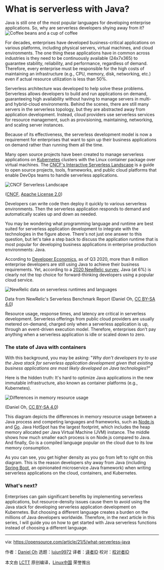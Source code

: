 [#]: subject: (What is serverless with Java?)
[#]: via: (https://opensource.com/article/21/5/what-serverless-java)
[#]: author: (Daniel Oh https://opensource.com/users/daniel-oh)
[#]: collector: (lujun9972)
[#]: translator: (DCOLIVERSUN)
[#]: reviewer: ( )
[#]: publisher: ( )
[#]: url: ( )

What is serverless with Java?
======
Java is still one of the most popular languages for developing
enterprise applications. So, why are serverless developers shying away
from it?
![Coffee beans and a cup of coffee][1]

For decades, enterprises have developed business-critical applications on various platforms, including physical servers, virtual machines, and cloud environments. The one thing these applications have in common across industries is they need to be continuously available (24x7x365) to guarantee stability, reliability, and performance, regardless of demand. Therefore, every enterprise must be responsible for the high costs of maintaining an infrastructure (e.g., CPU, memory, disk, networking, etc.) even if actual resource utilization is less than 50%.

Serverless architecture was developed to help solve these problems. Serverless allows developers to build and run applications on demand, guaranteeing high availability without having to manage servers in multi- and hybrid-cloud environments. Behind the scenes, there are still many servers in the serverless topology, but they are abstracted away from application development. Instead, cloud providers use serverless services for resource management, such as provisioning, maintaining, networking, and scaling server instances.

Because of its effectiveness, the serverless development model is now a requirement for enterprises that want to spin up their business applications on demand rather than running them all the time.

Many open source projects have been created to manage serverless applications on [Kubernetes][2] clusters with the Linux container package over virtual machines. The [CNCF's Interactive Serverless Landscape][3] is a guide to open source projects, tools, frameworks, and public cloud platforms that enable DevOps teams to handle serverless applications.

![CNCF Serverless Landscape][4]

([CNCF][3], [Apache License 2.0][5])

Developers can write code then deploy it quickly to various serverless environments. Then the serverless application responds to demand and automatically scales up and down as needed.

You may be wondering what programming language and runtime are best suited for serverless application development to integrate with the technologies in the figure above. There's not just one answer to this question, but let's take a step back to discuss the application runtime that is most popular for developing business applications in enterprise production environments: Java.

According to [Developer Economics][6], as of Q3 2020, more than 8 million enterprise developers are still using Java to achieve their business requirements. Yet, according to a [2020 NewRelic survey][7], Java (at 6%) is clearly not the top choice for forward-thinking developers using a popular cloud service.

![NewRelic data on serverless runtimes and languages][8]

Data from NewRelic's Serverless Benchmark Report (Daniel Oh, [CC BY-SA 4.0][9])

Resource usage, response times, and latency are critical in serverless development. Serverless offerings from public cloud providers are usually metered on-demand, charged only when a serverless application is up, through an event-driven execution model. Therefore, enterprises don't pay anything when a serverless application is idle or scaled down to zero.

### The state of Java with containers

With this background, you may be asking: "_Why_ _don't_ _developers try to use_ _the_ _Java stack for serverless application development_ _given that_ _existing business applications are most likely developed on Java technologies?_"

Here is the hidden truth: It's hard to optimize Java applications in the new immutable infrastructure, also known as container platforms (e.g., Kubernetes).

![Differences in memory resource usage][10]

(Daniel Oh, [CC BY-SA 4.0][9])

This diagram depicts the differences in memory resource usage between a Java process and competing languages and frameworks, such as [Node.js][11] and [Go][12]. Java HotSpot has the largest footprint, which includes the heap memory allocated per Java Virtual Machine (JVM) instance. The middle shows how much smaller each process is on Node.js compared to Java. And finally, Go is a compiled language popular on the cloud due to its low memory consumption.

As you can see, you get higher density as you go from left to right on this diagram. This is the reason developers shy away from Java (including [Spring Boot][13], an opinionated microservice Java framework) when writing serverless applications on the cloud, containers, and Kubernetes.

### What's next?

Enterprises can gain significant benefits by implementing serverless applications, but resource-density issues cause them to avoid using the Java stack for developing serverless application development on Kubernetes. But choosing a different language creates a burden on the millions of Java developers worldwide. Therefore, in the next article in this series, I will guide you on how to get started with Java serverless functions instead of choosing a different language.

--------------------------------------------------------------------------------

via: https://opensource.com/article/21/5/what-serverless-java

作者：[Daniel Oh][a]
选题：[lujun9972][b]
译者：[译者ID](https://github.com/译者ID)
校对：[校对者ID](https://github.com/校对者ID)

本文由 [LCTT](https://github.com/LCTT/TranslateProject) 原创编译，[Linux中国](https://linux.cn/) 荣誉推出

[a]: https://opensource.com/users/daniel-oh
[b]: https://github.com/lujun9972
[1]: https://opensource.com/sites/default/files/styles/image-full-size/public/lead-images/java-coffee-mug.jpg?itok=Bj6rQo8r (Coffee beans and a cup of coffee)
[2]: https://opensource.com/article/19/6/reasons-kubernetes
[3]: https://landscape.cncf.io/serverless?zoom=150
[4]: https://opensource.com/sites/default/files/uploads/cncf-serverless-landscape.png (CNCF Serverless Landscape)
[5]: https://github.com/cncf/landscape/blob/master/LICENSE
[6]: https://developereconomics.com/
[7]: https://newrelic.com/resources/ebooks/serverless-benchmark-report-aws-lambda-2020
[8]: https://opensource.com/sites/default/files/uploads/newrelic_serverlessbenchmarkreport.png (NewRelic data on serverless runtimes and languages)
[9]: https://creativecommons.org/licenses/by-sa/4.0/
[10]: https://opensource.com/sites/default/files/uploads/java-containers.png (Differences in memory resource usage)
[11]: https://nodejs.org/
[12]: https://golang.org/
[13]: https://spring.io/projects/spring-boot
